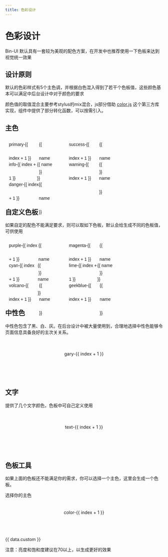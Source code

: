 ```yaml
---
title: 色彩设计
---
```


# 色彩设计

Bin-UI 默认具有一套较为美观的配色方案，在开发中也推荐使用一下色板来达到视觉统一效果

## 设计原则

默认的色彩样式有5个主色调，并根据白色混入得到了若干个色板值，这些颜色基本可以满足中后台设计中对于颜色的要求

颜色值的取值混合主要参考stylus的mix混合，js部分借助 [color.js](https://www.npmjs.com/package/color)
这个第三方库实现，组件中提供了部分转化函数，可以按需引入。

<script setup lang="ts">
import { reactive } from 'vue'
import { Utils } from 'bin-ui-design'

const data = reactive({
  primary: '#1089ff',
  success: '#52c41a',
  info: '#35495e',
  warning: '#fa8c16',
  danger: '#f5222d',

  garyColor: [
  '#ffffff',
  '#fafafa',
  '#f5f5f5',
  '#f0f0f0',
  '#d9d9d9',
  '#bfbfbf',
  '#8c8c8c',
  '#595959',
  '#434343',
  '#262626',
  '#1f1f1f',
  '#141414',
  '#000000',
  ],
  textColor: ['#17233d', '#515a6e', '#808695', '#c5c8ce', '#C0C4CC'],

  customColor1: '#722ed1',
  customColor2: '#eb2f96',
  customColor3: '#13c2c2',
  customColor4: '#a0d911',
  customColor5: '#fa541c',
  customColor6: '#2f54eb',
  custom: '#1089ff',
  colorsList: [
  '#1089ff',
  '#52c41a',
  '#fa8c16',
  '#f5222d',
  '#2f54eb',
  '#faad14',
  '#722ed1',
  '#eb2f96',
  '#13c2c2',
  '#fadb14',
  '#a0d911',
  '#fa541c',
  '#00bcd4',
  ],
})

const getColorPane = color => Utils.color.getPalette(color)

const copyColor = color => Utils.util.copy(color)
</script>

## 主色

<div class="color-wrap">
  <div
    class="item"
    v-for="(name, index) in getColorPane(data.primary)"
    :key="index"
    @click="copyColor(name)"
    title="click to copy color"
    :style="{ color: index < 5 ? '#fff' : '#333', background: name }"
  >
    <span>primary-{{ index + 1 }}</span>
    <span>{{ name }}</span>
  </div>
</div>

<div class="color-wrap">
  <div
    class="item"
    v-for="(name, index) in getColorPane(data.success)"
    :key="index"
    @click="copyColor(name)"
    title="click to copy color"
    :style="{ color: index < 5 ? '#fff' : '#333', background: name }"
  >
    <span>success-{{ index + 1 }}</span>
    <span>{{ name }}</span>
  </div>
</div>

<div class="color-wrap">
  <div
    class="item"
    v-for="(name, index) in getColorPane(data.info)"
    :key="index"
    title="click to copy color"
    @click="copyColor(name)"
    :style="{ color: index < 5 ? '#fff' : '#333', background: name }"
  >
    <span>info-{{ index + 1 }}</span>
    <span>{{ name }}</span>
  </div>
</div>

<div class="color-wrap">
  <div
    class="item"
    v-for="(name, index) in getColorPane(data.warning)"
    :key="index"
    @click="copyColor(name)"
    title="click to copy color"
    :style="{ color: index < 5 ? '#fff' : '#333', background: name }"
  >
    <span>warning-{{ index + 1 }}</span>
    <span>{{ name }}</span>
  </div>
</div>

<div class="color-wrap">
  <div
    class="item"
    v-for="(name, index) in getColorPane(data.danger)"
    :key="index"
    title="click to copy color"
    @click="copyColor(name)"
    :style="{ color: index < 5 ? '#fff' : '#333', background: name }"
  >
    <span>danger-{{ index + 1 }}</span>
    <span>{{ name }}</span>
  </div>
</div>

## 自定义色板

如果自定的配色不能满足要求，则可以取如下色板，默认会给生成不同的色板值，可供使用

<div class="color-wrap">
  <div
    class="item"
    v-for="(name, index) in getColorPane(data.customColor1)"
    :key="index"
    title="click to copy color"
    @click="copyColor(name)"
    :style="{ color: index < 5 ? '#fff' : '#333', background: name }"
  >
    <span>purple-{{ index + 1 }}</span>
    <span>{{ name }}</span>
  </div>
</div>

<div class="color-wrap">
  <div
    class="item"
    v-for="(name, index) in getColorPane(data.customColor2)"
    :key="index"
    @click="copyColor(name)"
    title="click to copy color"
    :style="{ color: index < 5 ? '#fff' : '#333', background: name }"
  >
    <span>magenta-{{ index + 1 }}</span>
    <span>{{ name }}</span>
  </div>
</div>

<div class="color-wrap">
  <div
    class="item"
    v-for="(name, index) in getColorPane(data.customColor3)"
    :key="index"
    @click="copyColor(name)"
    title="click to copy color"
    :style="{ color: index < 5 ? '#fff' : '#333', background: name }"
  >
    <span>cyan-{{ index + 1 }}</span>
    <span>{{ name }}</span>
  </div>
</div>

<div class="color-wrap">
  <div
    class="item"
    v-for="(name, index) in getColorPane(data.customColor4)"
    :key="index"
    @click="copyColor(name)"
    title="click to copy color"
    :style="{ color: index < 5 ? '#fff' : '#333', background: name }"
  >
    <span>lime-{{ index + 1 }}</span>
    <span>{{ name }}</span>
  </div>
</div>

<div class="color-wrap">
  <div
    class="item"
    v-for="(name, index) in getColorPane(data.customColor5)"
    :key="index"
    @click="copyColor(name)"
    title="click to copy color"
    :style="{ color: index < 5 ? '#fff' : '#333', background: name }"
  >
    <span>volcano-{{ index + 1 }}</span>
    <span>{{ name }}</span>
  </div>
</div>

<div class="color-wrap">
  <div
    class="item"
    v-for="(name, index) in getColorPane(data.customColor6)"
    :key="index"
    title="click to copy color"
    @click="copyColor(name)"
    :style="{ color: index < 5 ? '#fff' : '#333', background: name }"
  >
    <span>geekblue-{{ index + 1 }}</span>
    <span>{{ name }}</span>
  </div>
</div>

## 中性色

中性色包含了黑、白、灰。在后台设计中被大量使用到，合理地选择中性色能够令页面信息具备良好的主次关关系。

<div class="main-color">
  <div
    class="main-color-item"
    v-for="(color, index) in data.garyColor"
    :key="index"
    title="click to copy color"
    @click="copyColor(color)"
    :style="{ background: color, color: index > 5 ? '#fff' : 'rgba(0,0,0,.85)' }"
  >
    gary-{{ index + 1 }}
    <span class="main-color-value">{{ color }}</span>
  </div>
</div>

## 文字

提供了几个文字颜色，色板中可自己定义使用

<div class="main-color">
  <div
    class="main-color-item"
    v-for="(color, index) in data.textColor"
    :key="index"
    title="click to copy color"
    @click="copyColor(color)"
    :style="{ background: color, color: index < 3 ? '#fff' : 'rgba(0,0,0,.85)' }"
  >
    text-{{ index + 1 }}
    <span class="main-color-value">{{ color }}</span>
  </div>
</div>

## 色板工具

如果上面的色板还不能满足你的需求，你可以选择一个主色，这里会生成一个色板。

<div class="color-palette-pick t-center f-s-22 mb-20">选择你的主色</div>
<div class="main-color">
  <div
    class="main-color-item"
    v-for="(color, index) in getColorPane(data.custom)"
    :key="index"
    title="click to copy color"
    @click="copyColor(color)"
    :style="{ color: index < 5 ? '#fff' : '#333', background: color }"
  >
    color-{{ index + 1 }}
    <span class="main-color-value">{{ color }}</span>
  </div>
</div>
<div class="mt-20" flex="cross:center">
  <!-- <b-color-picker v-model="custom" style="width: 128px" :colors="colorsList"></b-color-picker> -->
  <span class="ml-10">{{ data.custom }}</span>
</div>
<p class="ml-10 f-color-red f-s-12">注意：亮度和饱和度建议在70以上，以生成更好的效果</p>
<div style="height: 100px"></div>

<style scoped>
.color-wrap {
  display: inline-block;
  padding-right: 20px;
  margin-bottom: 20px;
  width: 33.33%;
  .item {
    position: relative;
    height: 44px;
    margin-right: 4px;
    padding: 0 12px;
    font-size: 14px;
    font-family: Consolas, sans-serif;
    line-height: 44px;
    cursor: pointer;
    -webkit-transition: all .2s;
    transition: all .2s;
    display: flex;
    justify-content: space-between;
    margin-bottom: 0;
    user-select: none;
    &:hover {
      margin-right: -8px;
      border-radius: 0 4px 4px 0;
    }
  }
}
.main-color {
  width: 100%;
  display: flex;
  .main-color-item {
    position: relative;
    flex: 1;
    height: 86px;
    margin-right: 0;
    padding: 37px 0 0;
    line-height: normal;
    text-align: center;
    border-radius: 0;
    cursor: pointer;
    transition: all .2s;
    &:hover {
      height: 96px;
      margin-top: -10px;
      border-radius: 4px 4px 0 0;
    }
  }
  .main-color-value {
    position: absolute;
    bottom: 0;
    left: 0;
    width: 100%;
    text-align: center;
    float: right;
    transform: scale(.85);
    opacity: 0;
    transition: all .3s;
  }
  &:hover {
    .main-color-item {
      padding-top: 8px;
    }
    .main-color-value {
      bottom: 8px;
      opacity: .7;
    }
  }
}
</style>
